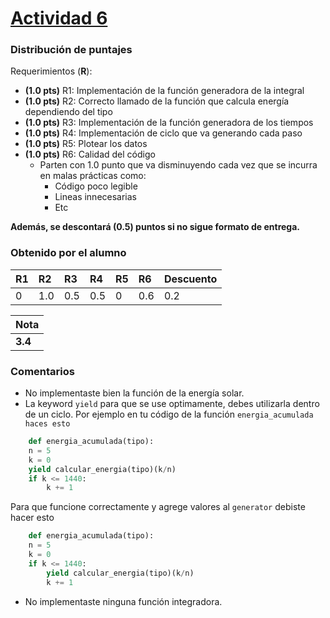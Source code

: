 # [Actividad 6](https://github.com/IIC2233-2015-1/syllabus/tree/master/Actividades%20en%20Clases/Actividad%2006)

### Distribución de puntajes

Requerimientos (**R**):

* **(1.0 pts)** R1: Implementación de la función generadora de la integral
* **(1.0 pts)** R2: Correcto llamado de la función que calcula energía dependiendo del tipo
* **(1.0 pts)** R3: Implementación de la función generadora de los tiempos
* **(1.0 pts)** R4: Implementación de ciclo que va generando cada paso
* **(1.0 pts)** R5: Plotear los datos
* **(1.0 pts)** R6: Calidad del código
   * Parten con 1.0 punto que va disminuyendo cada vez que se incurra en malas prácticas como:
        * Código poco legible
        * Lineas innecesarias
        * Etc

**Además, se descontará (0.5) puntos si no sigue formato de entrega.**

### Obtenido por el alumno
| R1 | R2 | R3 | R4 | R5 | R6 | Descuento |
|:--------|:--------|:--------|:--------|:--------|:--------|:--------|
| 0 | 1.0 | 0.5 | 0.5 | 0 | 0.6 | 0.2 |

| Nota |
|:-----|
| **3.4** |

### Comentarios
* No implementaste bien la función de la energía solar.
* La keyword `yield` para que se use optimamente, debes utilizarla dentro de un ciclo. Por ejemplo en tu código de la función `energia_acumulada haces esto`
```python
	def energia_acumulada(tipo):
    n = 5
    k = 0
    yield calcular_energia(tipo)(k/n)
    if k <= 1440:
        k += 1
```
Para que funcione correctamente y agrege valores al `generator` debiste hacer esto
```python
	def energia_acumulada(tipo):
    n = 5
    k = 0
    if k <= 1440:
    	yield calcular_energia(tipo)(k/n)
        k += 1
```
* No implementaste ninguna función integradora.